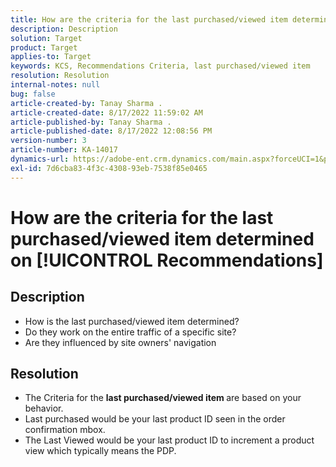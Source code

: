 ```yaml
---
title: How are the criteria for the last purchased/viewed item determined on [!UICONTROL Recommendations]
description: Description
solution: Target
product: Target
applies-to: Target
keywords: KCS, Recommendations Criteria, last purchased/viewed item
resolution: Resolution
internal-notes: null
bug: false
article-created-by: Tanay Sharma .
article-created-date: 8/17/2022 11:59:02 AM
article-published-by: Tanay Sharma .
article-published-date: 8/17/2022 12:08:56 PM
version-number: 3
article-number: KA-14017
dynamics-url: https://adobe-ent.crm.dynamics.com/main.aspx?forceUCI=1&pagetype=entityrecord&etn=knowledgearticle&id=099cd1fa-231e-ed11-b83e-0022480867fb
exl-id: 7d6cba83-4f3c-4308-93eb-7538f85e0465
---
```

# How are the criteria for the last purchased/viewed item determined on [!UICONTROL Recommendations]

## Description




- How is the last purchased/viewed item determined?
- Do they work on the entire traffic of a specific site?
- Are they influenced by site owners' navigation





## Resolution


- The Criteria for the <b>last purchased/viewed item </b>are based on your behavior.
- Last purchased would be your last product ID seen in the order confirmation mbox.
- The Last Viewed would be your last product ID to increment a product view which typically means the PDP.
